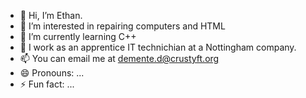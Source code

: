 - 👋 Hi, I’m Ethan.
- 👀 I’m interested in repairing computers and HTML
- 🌱 I’m currently learning C++
- 💼 I work as an apprentice IT technichian at a Nottingham company.
- 📫 You can email me at demente.d@crustyft.org
- 😄 Pronouns: ...
- ⚡ Fun fact: ...

<!---
dmntrr/dmntrr is a ✨ special ✨ repository because its `README.md` (this file) appears on your GitHub profile.
You can click the Preview link to take a look at your changes.
--->
